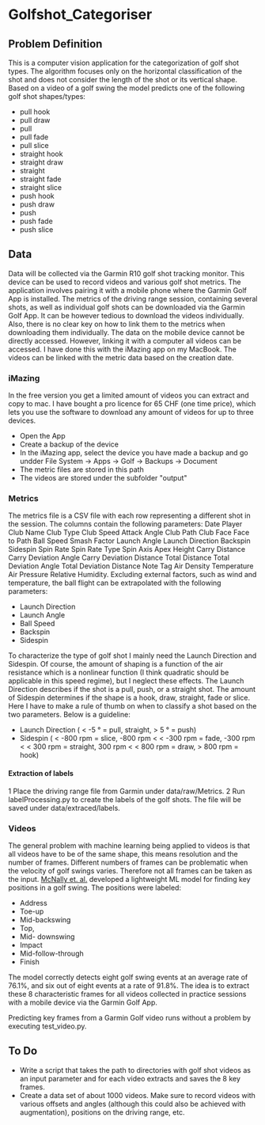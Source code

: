 # Golfshot_Categoriser

## Problem Definition

This is a computer vision application for the categorization of golf shot types. The algorithm focuses only on the horizontal classification of the shot and does not consider the length of the shot or its vertical shape. Based on a video of a golf swing the
model predicts one of the following golf shot shapes/types:

- pull hook
- pull draw
- pull
- pull fade
- pull slice
- straight hook
- straight draw
- straight
- straight fade
- straight slice
- push hook
- push draw
- push
- push fade
- push slice


## Data

Data will be collected via the Garmin R10 golf shot tracking monitor. This device can be used to record videos and various golf shot metrics. The application involves pairing it with a mobile phone where the Garmin Golf App is installed. The metrics of the driving range session, containing several shots, as well as individual golf shots can be downloaded via the Garmin Golf App. It can be however tedious to download the videos individually. Also, there is no clear key on how to link them to the metrics when downloading them individually. The data on the mobile device cannot be directly accessed. However, linking it with a computer all videos can be accessed. I have done this with the iMazing app on my MacBook.  The videos can be linked with the metric data based on the creation date.

### iMazing

In the free version you get a limited amount of videos you can extract and copy to mac. I have bought a pro licence for 65 CHF (one time price), which lets you use the software to download any amount of videos for up to three devices.

- Open the App
- Create a backup of the device
- In the iMazing app, select the device you have made a backup and go undder File System -> Apps -> Golf -> Backups -> Document
- The metric files are stored in this path
- The videos are stored under the subfolder "output"

### Metrics

The metrics file is a CSV file with each row representing a different shot in the session. The columns contain the following parameters: Date	Player	Club Name	Club Type	Club Speed	Attack Angle	Club Path	Club Face	Face to Path	Ball Speed	Smash Factor	Launch Angle	Launch Direction	Backspin	Sidespin	Spin Rate	Spin Rate Type	Spin Axis	Apex Height	Carry Distance	Carry Deviation Angle	Carry Deviation Distance	Total Distance	Total Deviation Angle	Total Deviation Distance	Note	Tag	Air Density	Temperature	Air Pressure	Relative Humidity. Excluding external factors, such as wind and temperature, the ball flight can be extrapolated with the following parameters:

- Launch Direction
- Launch Angle
- Ball Speed
- Backspin
- Sidespin

To characterize the type of golf shot I mainly need the Launch Direction and Sidespin. Of course, the amount of shaping is a function of the air resistance which is a nonlinear function (I think quadratic should be applicable in this speed regime), but I neglect these effects. The Launch Direction describes if the shot is a pull, push, or a straight shot. The amount of Sidespin determines if the shape is a hook, draw, straight, fade or slice. Here I have to make a rule of thumb on when to classify a shot based on the two parameters. Below is a guideline:

- Launch Direction  ( < -5 ° = pull, straight, > 5 ° = push)
- Sidespin  ( < -800 rpm = slice,  -800 rpm < < -300 rpm = fade, -300 rpm < < 300 rpm = straight, 300 rpm < < 800 rpm = draw, > 800 rpm = hook)

#### Extraction of labels

1 Place the driving range file from Garmin under data/raw/Metrics.
2 Run labelProcessing.py to create the labels of the golf shots. The file will be saved under data/extraced/labels.


### Videos

The general problem with machine learning being applied to videos is that all videos have to be of the same shape, this means resolution and the number of frames. Different numbers of frames can be problematic when the velocity of golf swings varies. Therefore not all frames can be taken as the input. [McNally et. al.](https://arxiv.org/abs/1903.06528) developed a lightweight ML model for finding key positions in a golf swing. The positions were labeled:

- Address 
- Toe-up
- Mid-backswing
- Top, 
- Mid- downswing
- Impact
- Mid-follow-through
- Finish

The model correctly detects eight golf swing events at an average rate of 76.1%, and six out of eight events at a rate of 91.8%. The idea is to extract these 8 characteristic frames for all videos collected in practice sessions with a mobile device via the Garmin Golf App. 

Predicting key frames from a Garmin Golf video runs without a problem by executing test_video.py.

## To Do
- Write a script that takes the path to directories with golf shot videos as an input parameter and for each video extracts and saves the 8 key frames.
- Create a data set of about 1000 videos. Make sure to record videos with various offsets and angles (although this could also be achieved with augmentation), positions on the driving range, etc. 
